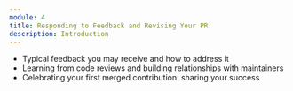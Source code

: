 ```yaml
---
module: 4
title: Responding to Feedback and Revising Your PR
description: Introduction
---
```


* Typical feedback you may receive and how to address it
* Learning from code reviews and building relationships with maintainers
* Celebrating your first merged contribution: sharing your success